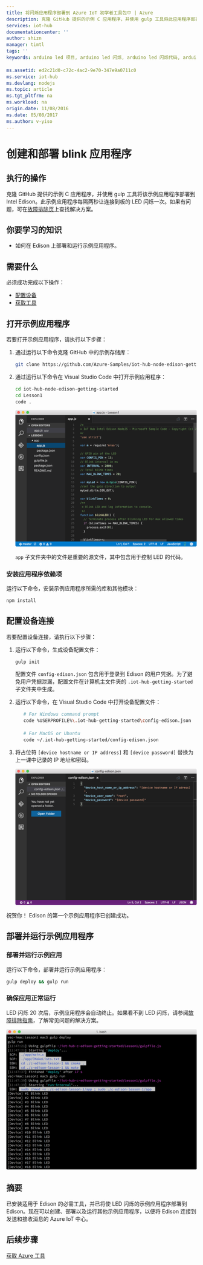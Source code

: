 ```yaml
---
title: 将闪烁应用程序部署到 Azure IoT 初学者工具包中 | Azure
description: 克隆 GitHub 提供的示例 C 应用程序，并使用 gulp 工具将此应用程序部署到 Intel Edison 开发板。此示例应用程序每隔两秒让连接到板的 LED 闪烁一次。
services: iot-hub
documentationcenter: ''
author: shizn
manager: timtl
tags: ''
keywords: arduino led 项目, arduino led 闪烁, arduino led 闪烁代码, arduino 闪烁程序, arduino 闪烁示例

ms.assetid: ed2c21d0-c72c-4ac2-9e70-347e9a0711c0
ms.service: iot-hub
ms.devlang: nodejs
ms.topic: article
ms.tgt_pltfrm: na
ms.workload: na
origin.date: 11/08/2016
ms.date: 05/08/2017
ms.author: v-yiso
---
```


# 创建和部署 blink 应用程序
## 执行的操作
克隆 GitHub 提供的示例 C 应用程序，并使用 gulp 工具将该示例应用程序部署到 Intel Edison。此示例应用程序每隔两秒让连接到板的 LED 闪烁一次。如果有问题，可在[故障排除页][troubleshooting]上查找解决方案。

## 你要学习的知识
* 如何在 Edison 上部署和运行示例应用程序。

## 需要什么
必须成功完成以下操作：

* [配置设备][configure-your-device]
* [获取工具][get-the-tools]

## 打开示例应用程序
若要打开示例应用程序，请执行以下步骤：

1. 通过运行以下命令克隆 GitHub 中的示例存储库：

    ```bash
    git clone https://github.com/Azure-Samples/iot-hub-node-edison-getting-started.git
    ```

2. 通过运行以下命令在 Visual Studio Code 中打开示例应用程序：

    ```bash
    cd iot-hub-node-edison-getting-started
    cd Lesson1
    code .
    ```

    ![存储库结构][repo-structure]  

    `app` 子文件夹中的文件是重要的源文件，其中包含用于控制 LED 的代码。

### 安装应用程序依赖项
运行以下命令，安装示例应用程序所需的库和其他模块：

```bash
npm install
```

## 配置设备连接
若要配置设备连接，请执行以下步骤：

1. 运行以下命令，生成设备配置文件：

    ```bash
    gulp init
    ```

    配置文件 `config-edison.json` 包含用于登录到 Edison 的用户凭据。为了避免用户凭据泄漏，配置文件在计算机主文件夹的 `.iot-hub-getting-started` 子文件夹中生成。

2. 运行以下命令，在 Visual Studio Code 中打开设备配置文件：

    ```bash
       # For Windows command prompt
       code %USERPROFILE%\.iot-hub-getting-started\config-edison.json

       # For MacOS or Ubuntu
       code ~/.iot-hub-getting-started/config-edison.json
    ```

3. 将占位符 `[device hostname or IP address]` 和 `[device password]` 替换为上一课中记录的 IP 地址和密码。

    ![Config.json](./media/iot-hub-intel-edison-lessons/lesson1/vscode-config-mac.png)  

祝贺你！ Edison 的第一个示例应用程序已创建成功。

## 部署并运行示例应用程序

### 部署并运行示例应用
运行以下命令，部署并运行示例应用程序：

```bash
gulp deploy && gulp run
```

### 确保应用正常运行
LED 闪烁 20 次后，示例应用程序会自动终止。如果看不到 LED 闪烁，请参阅[故障排除指南][troubleshooting]，了解常见问题的解决方案。

![LED 闪烁][led-blinking]  

## 摘要
已安装适用于 Edison 的必需工具，并已将使 LED 闪烁的示例应用程序部署到 Edison。现在可以创建、部署以及运行其他示例应用程序，以便将 Edison 连接到发送和接收消息的 Azure IoT 中心。

## 后续步骤
[获取 Azure 工具][get-the-azure-tools]

<!-- Images and links -->

[troubleshooting]: ./iot-hub-intel-edison-kit-node-troubleshooting.md
[Configure-your-device]: ./iot-hub-intel-edison-kit-node-lesson1-configure-your-device.md
[get-the-tools]: ./iot-hub-intel-edison-kit-node-lesson1-get-the-tools-win32.md
[repo-structure]: ./media/iot-hub-intel-edison-lessons/lesson1/repo_structure.png
[led-blinking]: ./media/iot-hub-intel-edison-lessons/lesson1/led_blinking.png
[get-the-azure-tools]: ./iot-hub-intel-edison-kit-node-lesson2-get-azure-tools-win32.md

<!---HONumber=Mooncake_0103_2017-->